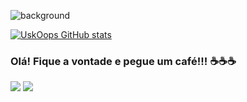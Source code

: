 
![background](https://user-images.githubusercontent.com/78981847/120251085-c3a0bf80-c256-11eb-9b3b-32f549d34a03.jpg)

[![UskOops GitHub stats](https://github-readme-stats.vercel.app/api?username=UskOops)](https://github.com/UskOops/github-readme-stats)

### Olá! Fique a vontade e pegue um café!!! ☕☕☕




[<img src="https://img.shields.io/badge/twitter-%231DA1F2.svg?&style=for-the-badge&logo=twitter&logoColor=white" />](https://twitter.com/ComentadorNao) [<img src="https://img.shields.io/badge/linkedin-%230077B5.svg?&style=for-the-badge&logo=linkedin&logoColor=white" />](https://www.linkedin.com/in/marco-ant%C3%B4nio-5a420418a//)
